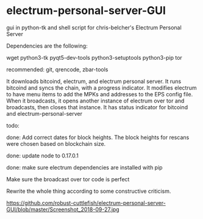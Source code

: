 # electrum-personal-server-GUI
gui in python-tk and shell script for chris-belcher's Electrum Personal Server


Dependencies are the following:


wget python3-tk pyqt5-dev-tools python3-setuptools python3-pip tor

recommended: git, qrencode, zbar-tools

It downloads bitcoind, electrum, and electrum personal server. It runs bitcoind and syncs the chain, with a progress indicator. It modifies electrum to have menu items to add the MPKs and addresses to the EPS config file. When it broadcasts, it opens another instance of electrum over tor and broadcasts, then closes that instance. It has status indicator for bitcoind and electrum-personal-server

todo:

done: Add correct dates for block heights. The block heights for rescans were chosen based on blockchain size.

done: update node to 0.17.0.1

done: make sure electrum dependencies are installed with pip

Make sure the broadcast over tor code is perfect

Rewrite the whole thing according to some constructive criticism.

https://github.com/robust-cuttlefish/electrum-personal-server-GUI/blob/master/Screenshot_2018-09-27.jpg
